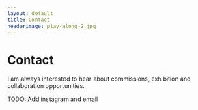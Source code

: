 ```yaml
---
layout: default
title: Contact
headerimage: play-along-2.jpg
---
```


# Contact

I am always interested to hear about commissions, exhibition and collaboration opportunities.

TODO: Add instagram and email
